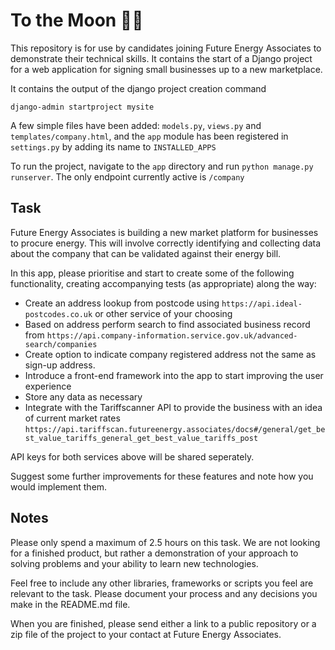 # To the Moon 🚀🌙 

This repository is for use by candidates joining Future Energy Associates to demonstrate their technical skills. It contains the start of a Django project for a web application for signing small businesses up to a new marketplace.

It contains the output of the django project creation command
```
django-admin startproject mysite
```

A few simple files have been added: `models.py`, `views.py` and `templates/company.html`, and the `app` module has been registered in `settings.py` by adding its name to `INSTALLED_APPS`  

To run the project, navigate to the `app` directory and run `python manage.py runserver`. The only endpoint currently active is `/company` 

## Task

Future Energy Associates is building a new market platform for businesses to procure energy. This will involve correctly identifying and collecting data about the company that can be validated against their energy bill.  

In this app, please prioritise and start to create some of the following functionality, creating accompanying tests (as appropriate) along the way:
- Create an address lookup from postcode using `https://api.ideal-postcodes.co.uk` or other service of your choosing 
- Based on address perform search to find associated business record from `https://api.company-information.service.gov.uk/advanced-search/companies`
- Create option to indicate company registered address not the same as sign-up address.
- Introduce a front-end framework into the app to start improving the user experience
- Store any data as necessary
- Integrate with the Tariffscanner API to provide the business with an idea of current market rates `https://api.tariffscan.futureenergy.associates/docs#/general/get_best_value_tariffs_general_get_best_value_tariffs_post` 

API keys for both services above will be shared seperately.

Suggest some further improvements for these features and note how you would implement them.

## Notes

Please only spend a maximum of 2.5 hours on this task. We are not looking for a finished product, but rather a demonstration of your approach to solving problems and your ability to learn new technologies.

Feel free to include any other libraries, frameworks or scripts you feel are relevant to the task. Please document your process and any decisions you make in the README.md file.

When you are finished, please send either a link to a public repository or a zip file of the project to your contact at Future Energy Associates.
